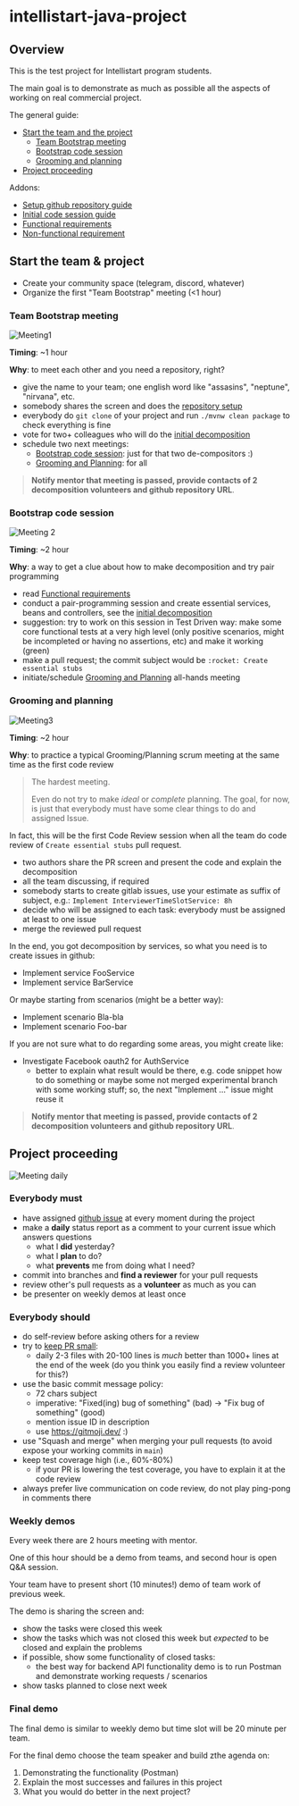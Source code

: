 # intellistart-java-project

## Overview

This is the test project for Intellistart program students.

The main goal is to demonstrate as much as possible all the aspects of working on real commercial project.

The general guide:

* [Start the team and the project](#start-the-team-and-the-project)
    * [Team Bootstrap meeting](#team-bootstrap-meeting)
    * [Bootstrap code session](#bootstrap-code-session)
    * [Grooming and planning](#grooming-and-planning)
* [Project proceeding](#project-proceeding)

Addons:

* [Setup github repository guide](./docs/SETUP_REPO.md)
* [Initial code session guide](./docs/INITIAL_DECOMPOSITION.md)
* [Functional requirements](./docs/REQUIREMENTS.md)
* [Non-functional requirement](./docs/REQUIREMENTS_NF.md)


## Start the team & project

* Create your community space (telegram, discord, whatever)
* Organize the first "Team Bootstrap" meeting (<1 hour)

### Team Bootstrap meeting

![Meeting1](./img/meeting1.png)

**Timing**: ~1 hour

**Why**: to meet each other and you need a repository, right?

* give the name to your team; one english word like "assasins", "neptune", "nirvana", etc.
* somebody shares the screen and does the [repository setup](./docs/SETUP_REPO.md)
* everybody do `git clone` of your project and run `./mvnw clean package` to check everything is fine
* vote for two+ colleagues who will do the [initial decomposition](./docs/INITIAL_DECOMPOSITION.md)
* schedule two next meetings:
    * [Bootstrap code session](#bootstrap-code-session): just for that two de-compositors :) 
    * [Grooming and Planning](#grooming-and-planning): for all

> **Notify mentor that meeting is passed, provide contacts of 2 decomposition volunteers and github repository URL**.

### Bootstrap code session

![Meeting 2](./img/meeting2.png)

**Timing**: ~2 hour

**Why**: a way to get a clue about how to make decomposition and try pair programming

* read [Functional requirements](./docs/REQUIREMENTS.md)
* conduct a pair-programming session and create essential services, beans and controllers, see the [initial decomposition](./docs/INITIAL_DECOMPOSITION.md)
* suggestion: try to work on this session in Test Driven way: make some core functional tests at a very high level (only positive scenarios, might be incompleted or having no assertions, etc) and make it working (green)
* make a pull request; the commit subject would be `:rocket: Create essential stubs`
* initiate/schedule [Grooming and Planning](#grooming-and-planning) all-hands meeting

### Grooming and planning

![Meeting3](./img/meeting3.png)

**Timing**: ~2 hour

**Why**: to practice a typical Grooming/Planning scrum meeting at the same time as the first code review

> The hardest meeting. 
> 
> Even do not try to make *ideal* or
> *complete* planning. The goal, for now, is just that everybody 
> must have some clear things to do and assigned Issue.

In fact, this will be the first Code Review session when all the team do code review of `Create essential stubs` pull request.

* two authors share the PR screen and present the code and explain the decomposition
* all the team discussing, if required
* somebody starts to create gitlab issues, use your estimate as suffix of subject, e.g.: `Implement InterviewerTimeSlotService: 8h`
* decide who will be assigned to each task: everybody must be assigned at least to one issue
* merge the reviewed pull request

In the end, you got decomposition by services, so what you need is to create issues in github:

* Implement service FooService
* Implement service BarService

Or maybe starting from scenarios (might be a better way):

* Implement scenario Bla-bla
* Implement scenario Foo-bar

If you are not sure what to do regarding some areas, you might create like:

* Investigate Facebook oauth2 for AuthService
    * better to explain what result would be there, e.g. code snippet how to do something or maybe some not merged experimental branch with some working stuff; so, the next "Implement ..." issue might reuse it  


> **Notify mentor that meeting is passed, provide contacts of 2 decomposition volunteers and github repository URL**.


## Project proceeding

![Meeting daily](./img/meeting-daily.png)

### Everybody must

* have assigned [github issue](https://docs.github.com/en/issues/tracking-your-work-with-issues/about-issues) at every moment during the project
* make a **daily** status report as a comment to your current issue which answers questions
    * what I **did** yesterday?
    * what I **plan** to do?
    * what **prevents** me from doing what I need?
* commit into branches and **find a reviewer** for your pull requests
* review other's pull requests as a **volunteer** as much as you can
* be presenter on weekly demos at least once

### Everybody should

* do self-review before asking others for a review 
* try to [keep PR small](https://softwareengineering.stackexchange.com/questions/10793/when-is-a-version-control-commit-too-large): 
    * daily 2-3 files with 20-100 lines is *much* better than 1000+ lines at the end of the week 
    (do you think you easily find a review volunteer for this?)
* use the basic commit message policy: 
    * 72 chars subject
    * imperative: "Fixed(ing) bug of something" (bad) -> "Fix bug of something" (good)
    * mention issue ID in description
    * use https://gitmoji.dev/ :)
* use "Squash and merge" when merging your pull requests (to avoid expose your working commits in `main`)
* keep test coverage high (i.e., 60%-80%)
    * if your PR is lowering the test coverage, you have to explain it at the code review
* always prefer live communication on code review, do not play ping-pong in comments there

### Weekly demos

Every week there are 2 hours meeting with mentor.

One of this hour should be a demo from teams, and second hour is open Q&A session.

Your team have to present short (10 minutes!) demo of team work of previous week.

The demo is sharing the screen and:
* show the tasks were closed this week
* show the tasks which was not closed this week but *expected* to be closed and explain the problems 
* if possible, show some functionality of closed tasks:
   * the best way for backend API functionality demo is to run Postman and demonstrate working requests / scenarios
* show tasks planned to close next week

### Final demo

The final demo is similar to weekly demo but time slot will be 20 minute per team.

For the final demo choose the team speaker and build zthe agenda on:

1. Demonstrating the functionality (Postman)
2. Explain the most successes and failures in this project
3. What you would do better in the next project? 


